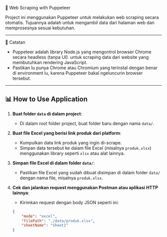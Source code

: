 🧠 Web Scraping with Puppeteer

Project ini menggunakan Puppeteer untuk melakukan web scraping secara otomatis. Tujuannya adalah untuk mengambil data dari halaman web dan memprosesnya sesuai kebutuhan.

---

📌 Catatan

- Puppeteer adalah library Node.js yang mengontrol browser Chrome secara headless (tanpa UI). untuk scraping data dari website yang membutuhkan rendering JavaScript.
- Pastikan lu punya Chrome atau Chromium yang terinstal dengan benar di environment lu, karena Puppeteer bakal ngeluncurin browser tersebut.

---

## 📊 How to Use Application

1. **Buat folder `data` di dalam project**:
   - Di dalam root folder project, buat folder baru dengan nama `data/`.

2. **Buat file Excel yang berisi link produk dari platform**:
   - Kumpulkan data link produk yang ingin di-scrape.
   - Simpan data tersebut ke dalam file Excel (misalnya `produk.xlsx`) menggunakan library seperti `xlsx` atau alat lainnya.

3. **Simpan file Excel di dalam folder `data/`**:
   - Pastikan file Excel yang sudah dibuat disimpan di dalam folder `data/` dengan nama file, misalnya `produk.xlsx`.

4. **Cek dan jalankan request menggunakan Postman atau aplikasi HTTP lainnya**:
   - Kirimkan request dengan body JSON seperti ini:

   ```json
   {
       "mode": "excel",
       "filePath": "./data/produk.xlsx",
       "sheetName": "Sheet1"
   }
